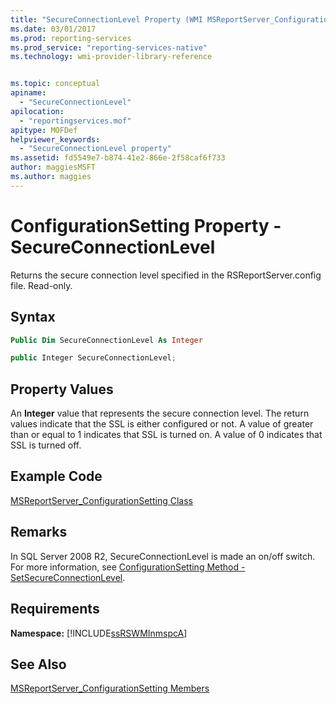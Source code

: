 ```yaml
---
title: "SecureConnectionLevel Property (WMI MSReportServer_ConfigurationSetting) | Microsoft Docs"
ms.date: 03/01/2017
ms.prod: reporting-services
ms.prod_service: "reporting-services-native"
ms.technology: wmi-provider-library-reference


ms.topic: conceptual
apiname: 
  - "SecureConnectionLevel"
apilocation: 
  - "reportingservices.mof"
apitype: MOFDef
helpviewer_keywords: 
  - "SecureConnectionLevel property"
ms.assetid: fd5549e7-b874-41e2-866e-2f58caf6f733
author: maggiesMSFT
ms.author: maggies
---
```

# ConfigurationSetting Property - SecureConnectionLevel
  Returns the secure connection level specified in the RSReportServer.config file. Read-only.  
  
## Syntax  
  
```vb  
Public Dim SecureConnectionLevel As Integer  
```  
  
```csharp  
public Integer SecureConnectionLevel;  
```  
  
## Property Values  
 An **Integer** value that represents the secure connection level. The return values indicate that the SSL is either configured or not. A value of greater than or equal to 1 indicates that SSL is turned on. A value of 0 indicates that SSL is turned off.  
  
## Example Code  
 [MSReportServer_ConfigurationSetting Class](../../reporting-services/wmi-provider-library-reference/msreportserver-configurationsetting-class.md)  
  
## Remarks

In SQL Server 2008 R2, SecureConnectionLevel is made an on/off switch. For more information, see [ConfigurationSetting Method - SetSecureConnectionLevel](../../reporting-services/wmi-provider-library-reference/configurationsetting-method-setsecureconnectionlevel.md).

## Requirements  
 **Namespace:** [!INCLUDE[ssRSWMInmspcA](../../includes/ssrswminmspca-md.md)]  
  
## See Also  
 [MSReportServer_ConfigurationSetting Members](../../reporting-services/wmi-provider-library-reference/msreportserver-configurationsetting-members.md)  
  
  
